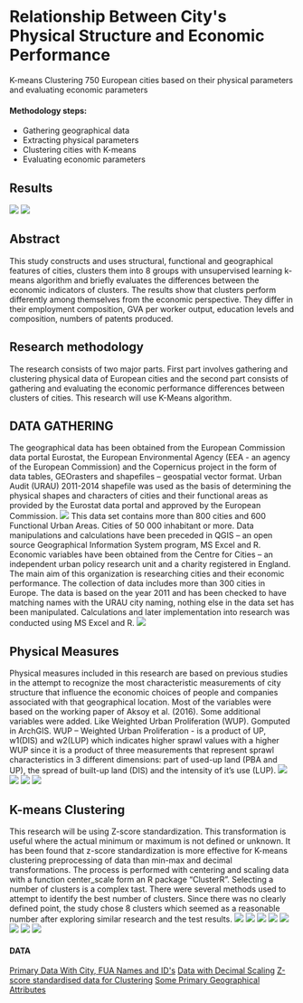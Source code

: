# Relationship Between City's Physical Structure and Economic Performance
K-means Clustering 750 European cities based on their physical parameters and evaluating economic parameters
#### Methodology steps:
* Gathering geographical data
* Extracting physical parameters
* Clustering cities with K-means
* Evaluating economic parameters
## Results
![](https://github.com/cliptic/Cities/blob/master/images/map150.jpg)
![](https://github.com/cliptic/Cities/blob/master/images/characteristics.jpg)

## Abstract
This study constructs and uses structural, functional and geographical features of cities,
clusters them into 8 groups with unsupervised learning k-means algorithm and briefly evaluates
the differences between the economic indicators of clusters. The results show that clusters
perform differently among themselves from the economic perspective. They differ in their
employment composition, GVA per worker output, education levels and composition, numbers
of patents produced.

## Research methodology
The research consists of two major parts. First part involves gathering and clustering
physical data of European cities and the second part consists of gathering and evaluating the
economic performance differences between clusters of cities. This research will use K-Means
algorithm.

## DATA GATHERING
The geographical data has been obtained from the European Commission data portal
Eurostat, the European Environmental Agency (EEA - an agency of the European Commission)
and the Copernicus project in the form of data tables, GEOrasters and shapefiles – geospatial
vector format. Urban Audit (URAU) 2011-2014 shapefile was used as the basis of determining
the physical shapes and characters of cities and their functional areas as provided by the
Eurostat data portal and approved by the European Commission. 
![ ](https://github.com/cliptic/Cities/blob/master/images/FUA.jpg)
This data set contains more than 800 cities and 600 Functional Urban Areas. Cities of 50 000 
inhabitant or more. Data manipulations and calculations have been preceded in QGIS –
an open source Geographical Information System program, MS Excel and R. Economic
variables have been obtained from the Centre for Cities – an independent urban policy
research unit and a charity registered in England. The main aim of this organization is
researching cities and their economic performance. The collection of data includes more than
300 cities in Europe. The data is based on the year 2011 and has been checked to have matching
names with the URAU city naming, nothing else in the data set has been manipulated.
Calculations and later implementation into research was conducted using MS Excel and R.
![](https://github.com/cliptic/Cities/blob/master/images/imperviousness.jpg)

## Physical Measures
Physical measures included in this research are based on previous studies in the attempt
to recognize the most characteristic measurements of city structure that influence the economic
choices of people and companies associated with that geographical location. Most of the
variables were based on the working paper of Aksoy et al. (2016). Some additional variables
were added. Like Weighted Urban Proliferation (WUP). Gomputed in ArchGIS.
WUP – Weighted Urban Proliferation - is a product of UP, w1(DIS) and w2(LUP) which
indicates higher sprawl values with a higher WUP since it is a product of three measurements
that represent sprawl characteristics in 3 different dimensions: part of used-up land (PBA and
UP), the spread of built-up land (DIS) and the intensity of it’s use (LUP).
![](https://github.com/cliptic/Cities/blob/master/images/WUP.jpg)
![](https://github.com/cliptic/Cities/blob/master/images/eq1.jpg)
![](https://github.com/cliptic/Cities/blob/master/images/eq2.jpg)
![](https://github.com/cliptic/Cities/blob/master/images/eq3.jpg)


## K-means Clustering
This research will be using Z-score standardization. This transformation is useful where
the actual minimum or maximum is not defined or unknown. It has been found that z-score
standardization is more effective for K-means clustering preprocessing of data than min-max
and decimal transformations. The process is performed with centering and scaling data with a
function center_scale form an R package “ClusterR”.
Selecting a number of clusters is a complex tast. There were several methods used to attempt to identify the best number of clusters. Since there was no clearly defined point, the study chose 8 clusters which seemed as a reasonable number after exploring similar research and the test results.
![ ](https://github.com/cliptic/Cities/blob/master/images/KMst%20var%20ex.png)
![ ](https://github.com/cliptic/Cities/blob/master/images/KMst%20rsq.png)
![ ](https://github.com/cliptic/Cities/blob/master/images/KMst%20AIC.png)
![ ](https://github.com/cliptic/Cities/blob/master/images/KMst%20BIC.png)
![ ](https://github.com/cliptic/Cities/blob/master/images/KMst%20WCSSE.png)
![ ](https://github.com/cliptic/Cities/blob/master/images/KMst%20diss.png)
![ ](https://github.com/cliptic/Cities/blob/master/images/KMst%20dist.png)
![ ](https://github.com/cliptic/Cities/blob/master/images/KMst%20sil.png)


#### DATA
[Primary Data With City, FUA Names and ID's](https://github.com/cliptic/Cities/blob/master/CFDATA20180505.csv)
[Data with Decimal Scaling](https://github.com/cliptic/Cities/blob/master/originaldataset.csv)
[Z-score standardised data for Clustering](https://github.com/cliptic/Cities/blob/master/KMdatasetST03.csv)
[Some Primary Geographical Attributes](https://github.com/cliptic/Cities/tree/master/transform)
